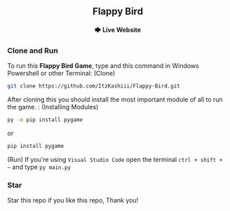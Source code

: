 <div align="center">
<h2 align="center">Flappy Bird</h2>

<h4 align="A simple Flappy Bird game that is made in Python/PyGame.</h4>

<h5>Github Deploy</h5>
<a href="https://itzkashiii.github.io/KPOP-Music-Player/"><strong>🡆 Live Website</strong></a>
</div>


### Clone and Run
To run this __**Flappy Bird Game**__, type and this command in Windows Powershell or other Terminal:
(Clone)
```bash
git clone https://github.com/ItzKashiii/Flappy-Bird.git
```
After cloning this you should install the most important module of all to run the game. :
(Installing Modules)
```bash
py -m pip install pygame
```
or
```bash
pip install pygame
```
(Run)
If you're using `Visual Studio Code` open the terminal ```ctrl + shift + ~``` and type ```py main.py```

### Star
Star this repo if you like this repo, Thank you!
